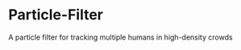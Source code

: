 Particle-Filter
===============

A particle filter for tracking multiple humans in high-density crowds
